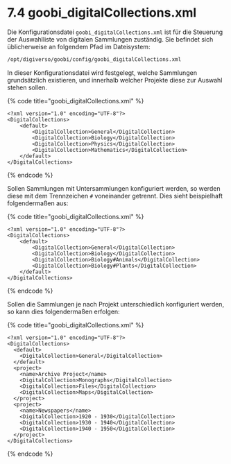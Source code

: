 # 7.4 goobi\_digitalCollections.xml

Die Konfigurationsdatei `goobi_digitalCollections.xml` ist für die Steuerung der Auswahlliste von digitalen Sammlungen zuständig. Sie befindet sich üblicherweise an folgendem Pfad im Dateisystem:

```bash
/opt/digiverso/goobi/config/goobi_digitalCollections.xml
```

In dieser Konfigurationsdatei wird festgelegt, welche Sammlungen grundsätzlich existieren, und innerhalb welcher Projekte diese zur Auswahl stehen sollen.

{% code title="goobi_digitalCollections.xml" %}
```markup
<?xml version="1.0" encoding="UTF-8"?>
<DigitalCollections>
	<default>
		<DigitalCollection>General</DigitalCollection>
		<DigitalCollection>Biology</DigitalCollection>
		<DigitalCollection>Physics</DigitalCollection>
		<DigitalCollection>Mathematics</DigitalCollection>
	</default>
</DigitalCollections>
```
{% endcode %}

Sollen Sammlungen mit Untersammlungen konfiguriert werden, so werden diese mit dem Trennzeichen `#` voneinander getrennt. Dies sieht beispielhaft folgendermaßen aus:

{% code title="goobi_digitalCollections.xml" %}
```markup
<?xml version="1.0" encoding="UTF-8"?>
<DigitalCollections>
	<default>
		<DigitalCollection>General</DigitalCollection>
		<DigitalCollection>Biology</DigitalCollection>
		<DigitalCollection>Biology#Animals</DigitalCollection>
		<DigitalCollection>Biology#Plants</DigitalCollection>
	</default>
</DigitalCollections>
```
{% endcode %}

Sollen die Sammlungen je nach Projekt unterschiedlich konfiguriert werden, so kann dies folgendermaßen erfolgen:

{% code title="goobi_digitalCollections.xml" %}
```markup
<?xml version="1.0" encoding="UTF-8"?>
<DigitalCollections>
  <default>
    <DigitalCollection>General</DigitalCollection>
  </default>
  <project>
    <name>Archive Project</name>
    <DigitalCollection>Monographs</DigitalCollection>
    <DigitalCollection>Files</DigitalCollection>
    <DigitalCollection>Maps</DigitalCollection>
  </project>
  <project>
    <name>Newspapers</name>
    <DigitalCollection>1920 - 1930</DigitalCollection>
    <DigitalCollection>1930 - 1940</DigitalCollection>
    <DigitalCollection>1940 - 1950</DigitalCollection>
  </project>
</DigitalCollections>
```
{% endcode %}
